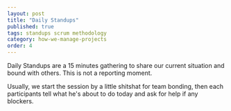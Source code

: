 ```yaml
---
layout: post
title: "Daily Standups"
published: true
tags: standups scrum methodology
category: how-we-manage-projects
order: 4
---
```


Daily Standups are a 15 minutes gathering to share our current situation and bound with others. This is not a reporting moment.

Usually, we start the session by a little shitshat for team bonding, then each participants tell what he's about to do today and ask for help if any blockers.
